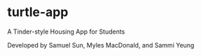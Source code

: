 # turtle-app
A Tinder-style Housing App for Students

Developed by Samuel Sun, Myles MacDonald, and Sammi Yeung

